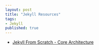 ```yaml
---
layout: post
title: "Jekyll Resources"
tags:
- Jekyll
published: true
---
```

* [Jekyll From Scratch - Core Architecture](http://pixelcog.com/blog/2013/jekyll-from-scratch-core-architecture/)
